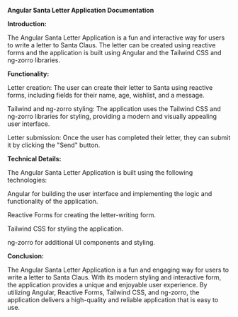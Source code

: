 **Angular Santa Letter Application Documentation**

**Introduction:**

The Angular Santa Letter Application is a fun and interactive way for users to write a letter to Santa Claus. The letter can be created using reactive forms and the application is built using Angular and the Tailwind CSS and ng-zorro libraries.

**Functionality:**

Letter creation: The user can create their letter to Santa using reactive forms, including fields for their name, age, wishlist, and a message.

Tailwind and ng-zorro styling: The application uses the Tailwind CSS and ng-zorro libraries for styling, providing a modern and visually appealing user interface.

Letter submission: Once the user has completed their letter, they can submit it by clicking the "Send" button.

**Technical Details:**

The Angular Santa Letter Application is built using the following technologies:

Angular for building the user interface and implementing the logic and functionality of the application.

Reactive Forms for creating the letter-writing form.

Tailwind CSS for styling the application.

ng-zorro for additional UI components and styling.

**Conclusion:**

The Angular Santa Letter Application is a fun and engaging way for users to write a letter to Santa Claus. With its modern styling and interactive form, the application provides a unique and enjoyable user experience. By utilizing Angular, Reactive Forms, Tailwind CSS, and ng-zorro, the application delivers a high-quality and reliable application that is easy to use.

